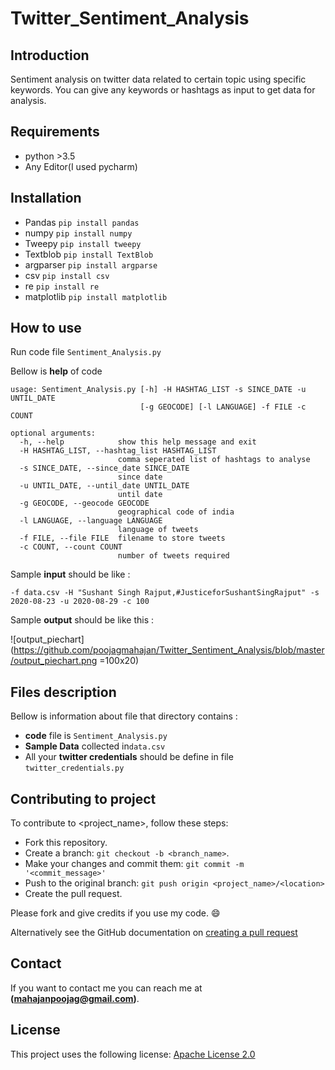 # Twitter_Sentiment_Analysis

## Introduction
Sentiment analysis on twitter data related to certain topic using specific keywords.
You can give any keywords or hashtags as input to get data for analysis.

## Requirements
- python >3.5
- Any Editor(I used pycharm)

## Installation
- Pandas `pip install pandas`
- numpy  `pip install numpy`
- Tweepy `pip install tweepy`
- Textblob `pip install TextBlob`
- argparser `pip install argparse`
- csv  `pip install csv`
- re  `pip install re`
- matplotlib `pip install matplotlib`


## How to use

Run code file `Sentiment_Analysis.py`

Bellow is __help__ of code
```
usage: Sentiment_Analysis.py [-h] -H HASHTAG_LIST -s SINCE_DATE -u UNTIL_DATE
                             [-g GEOCODE] [-l LANGUAGE] -f FILE -c COUNT

optional arguments:
  -h, --help            show this help message and exit
  -H HASHTAG_LIST, --hashtag_list HASHTAG_LIST
                        comma seperated list of hashtags to analyse
  -s SINCE_DATE, --since_date SINCE_DATE
                        since date
  -u UNTIL_DATE, --until_date UNTIL_DATE
                        until date
  -g GEOCODE, --geocode GEOCODE
                        geographical code of india
  -l LANGUAGE, --language LANGUAGE
                        language of tweets
  -f FILE, --file FILE  filename to store tweets
  -c COUNT, --count COUNT
                        number of tweets required

```

Sample __input__ should be like :
```
-f data.csv -H "Sushant Singh Rajput,#JusticeforSushantSingRajput" -s 2020-08-23 -u 2020-08-29 -c 100

```

Sample __output__ should be like this :

![output_piechart](https://github.com/poojagmahajan/Twitter_Sentiment_Analysis/blob/master/output_piechart.png =100x20)


## Files description
Bellow is information about file that directory contains :

- __code__ file is `Sentiment_Analysis.py`
- __Sample Data__ collected in`data.csv`
- All your __twitter credentials__ should be define in file `twitter_credentials.py`


## Contributing to project
To contribute to <project_name>, follow these steps:

- Fork this repository.
- Create a branch: `git checkout -b <branch_name>`.
- Make your changes and commit them: `git commit -m '<commit_message>'`
- Push to the original branch: `git push origin <project_name>/<location>`
- Create the pull request.

Please fork and give credits if you use my code. :smile:

Alternatively see the GitHub documentation on [creating a pull request](https://docs.github.com/en/github/collaborating-with-issues-and-pull-requests/creating-a-pull-request)

 
## Contact
If you want to contact me you can reach me at __(mahajanpoojag@gmail.com)__.


## License 
This project uses the following license:
[Apache License 2.0](https://github.com/poojagmahajan/Twitter_Sentiment_Analysis/blob/master/LICENSE.txt)


